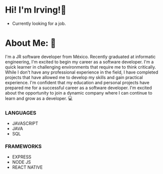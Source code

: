 # Hi! I'm Irving!👋
- Currently looking for a job.
# About Me: 📑
I'm a JR software developer from México.
Recently graduated at informatic engineering, I'm excited to begin my career as a software developer.  I'm a quick learner in challenging environments that require me to think critically. While I don't have any professional experience in the field, I have completed projects that have allowed me to develop my skills and gain practical experience. I'm confident that my education and personal projects have prepared me for a successful career as a software developer.
I'm excited about the opportunity to join a dynamic company where I can continue to learn and grow as a developer.
💻
### LANGUAGES
- JAVASCRIPT
- JAVA
- SQL
### FRAMEWORKS
- EXPRESS
- NODE JS
- REACT NATIVE

